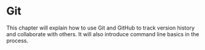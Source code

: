 # Git

This chapter will explain how to use Git and GitHub to track version history and collaborate with others. It will also introduce command line basics in the process.
